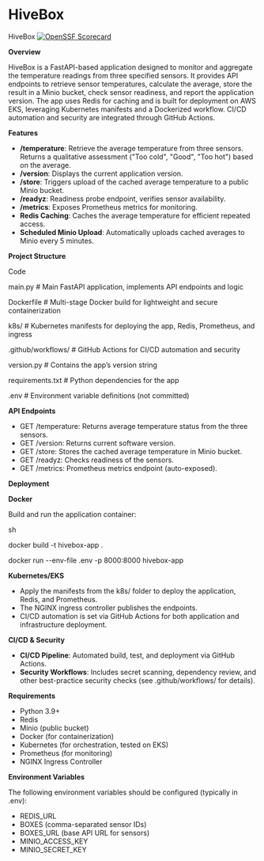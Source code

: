 # HiveBox
HiveBox
[![OpenSSF Scorecard](https://api.scorecard.dev/projects/github.com/sabryp3/HiveBox/badge)](https://scorecard.dev/viewer/?uri=github.com/sabryp3/HiveBox)


**Overview**

HiveBox is a FastAPI-based application designed to monitor and aggregate the temperature readings from three specified sensors. It provides API endpoints to retrieve sensor temperatures, calculate the average, store the result in a Minio bucket, check sensor readiness, and report the application version. The app uses Redis for caching and is built for deployment on AWS EKS, leveraging Kubernetes manifests and a Dockerized workflow. CI/CD automation and security are integrated through GitHub Actions.

**Features**

- **/temperature**: Retrieve the average temperature from three sensors. Returns a qualitative assessment ("Too cold", "Good", "Too hot") based on the average.
- **/version**: Displays the current application version.
- **/store**: Triggers upload of the cached average temperature to a public Minio bucket.
- **/readyz**: Readiness probe endpoint, verifies sensor availability.
- **/metrics**: Exposes Prometheus metrics for monitoring.
- **Redis Caching**: Caches the average temperature for efficient repeated access.
- **Scheduled Minio Upload**: Automatically uploads cached averages to Minio every 5 minutes.

**Project Structure**

Code

main.py # Main FastAPI application, implements API endpoints and logic

Dockerfile # Multi-stage Docker build for lightweight and secure containerization

k8s/ # Kubernetes manifests for deploying the app, Redis, Prometheus, and ingress

.github/workflows/ # GitHub Actions for CI/CD automation and security

version.py # Contains the app’s version string

requirements.txt # Python dependencies for the app

.env # Environment variable definitions (not committed)

**API Endpoints**

- GET /temperature: Returns average temperature status from the three sensors.
- GET /version: Returns current software version.
- GET /store: Stores the cached average temperature in Minio bucket.
- GET /readyz: Checks readiness of the sensors.
- GET /metrics: Prometheus metrics endpoint (auto-exposed).

**Deployment**

**Docker**

Build and run the application container:

sh

docker build -t hivebox-app .

docker run --env-file .env -p 8000:8000 hivebox-app

**Kubernetes/EKS**

- Apply the manifests from the k8s/ folder to deploy the application, Redis, and Prometheus.
- The NGINX ingress controller publishes the endpoints.
- CI/CD automation is set via GitHub Actions for both application and infrastructure deployment.

**CI/CD & Security**

- **CI/CD Pipeline**: Automated build, test, and deployment via GitHub Actions.
- **Security Workflows**: Includes secret scanning, dependency review, and other best-practice security checks (see .github/workflows/ for details).

**Requirements**

- Python 3.9+
- Redis
- Minio (public bucket)
- Docker (for containerization)
- Kubernetes (for orchestration, tested on EKS)
- Prometheus (for monitoring)
- NGINX Ingress Controller

**Environment Variables**

The following environment variables should be configured (typically in .env):

- REDIS_URL
- BOXES (comma-separated sensor IDs)
- BOXES_URL (base API URL for sensors)
- MINIO_ACCESS_KEY
- MINIO_SECRET_KEY


